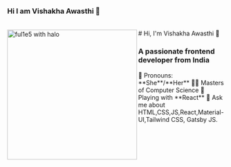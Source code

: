 ### Hi I am Vishakha Awasthi 👋

<!--
**vishakha-driscolls/vishakha-driscolls** is a ✨ _special_ ✨ repository because its `README.md` (this file) appears on your GitHub profile.
- :woman_student:Masters of Computer Science
- 💬 Ask me about:  HTML,CSS,JS,React, Tailwind CSS, Gatsby Js
- 😄 Pronouns: She/Her
-->



<br />
<img src="https://i.imgur.com/68mbMBg.gif" align="left" width="300" alt="ful1e5 with halo"/>
# Hi, I'm Vishakha Awasthi 👋
<h3 align="left">A passionate frontend developer from India</h3>
💪 Pronouns: **She**/**Her**
🧑‍🎓 Masters of Computer Science
🤹 Playing with **React** 
💬 Ask me about HTML,CSS,JS,React,Material-UI,Tailwind CSS, Gatsby JS.
<br />

